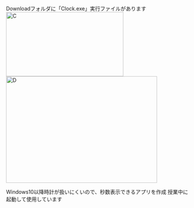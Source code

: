 Downloadフォルダに「Clock.exe」実行ファイルがあります</br>
<img width="321" height="176" alt="C" src="https://github.com/user-attachments/assets/62afe9a9-3422-4e3d-890f-7d6bedcb149e" /></br>
<img width="413" height="292" alt="D" src="https://github.com/user-attachments/assets/5c6cec00-ad54-4854-bf04-f70f24df6c6f" /></br>

Windows10以降時計が扱いにくいので、秒数表示できるアプリを作成
授業中に起動して使用しています


